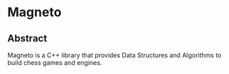 # Magneto

## Abstract

Magneto is a C++ library that provides Data Structures and Algorithms to build chess games and engines.
